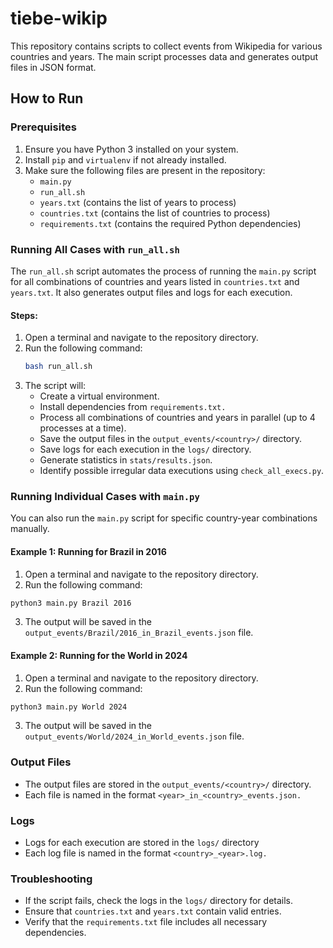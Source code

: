 # tiebe-wikip

This repository contains scripts to collect events from Wikipedia for various countries and years. The main script processes data and generates output files in JSON format.

## How to Run

### Prerequisites
1. Ensure you have Python 3 installed on your system.
2. Install `pip` and `virtualenv` if not already installed.
3. Make sure the following files are present in the repository:
   - `main.py`
   - `run_all.sh`
   - `years.txt` (contains the list of years to process)
   - `countries.txt` (contains the list of countries to process)
   - `requirements.txt` (contains the required Python dependencies)

### Running All Cases with `run_all.sh`

The `run_all.sh` script automates the process of running the `main.py` script for all combinations of countries and years listed in `countries.txt` and `years.txt`. It also generates output files and logs for each execution.

#### Steps:
1. Open a terminal and navigate to the repository directory.
2. Run the following command:
   ```bash
   bash run_all.sh
3. The script will:
    - Create a virtual environment.
    - Install dependencies from `requirements.txt.`
    - Process all combinations of countries and years in parallel (up to 4 processes at a time).
    - Save the output files in the `output_events/<country>/` directory.
    - Save logs for each execution in the `logs/` directory.
    - Generate statistics in `stats/results.json`.
    - Identify possible irregular data executions using `check_all_execs.py`.



### Running Individual Cases with `main.py`
You can also run the `main.py` script for specific country-year combinations manually.

#### Example 1: Running for Brazil in 2016
1. Open a terminal and navigate to the repository directory.
2. Run the following command:
```bash
python3 main.py Brazil 2016
```
3. The output will be saved in the `output_events/Brazil/2016_in_Brazil_events.json` file.
 

#### Example 2: Running for the World in 2024
1. Open a terminal and navigate to the repository directory.
2. Run the following command:
```bash
python3 main.py World 2024
```
3. The output will be saved in the `output_events/World/2024_in_World_events.json` file.


### Output Files
- The output files are stored in the `output_events/<country>/` directory.
- Each file is named in the format `<year>_in_<country>_events.json.`

### Logs
- Logs for each execution are stored in the `logs/` directory
- Each log file is named in the format `<country>_<year>.log.`

### Troubleshooting
- If the script fails, check the logs in the `logs/` directory for details.
- Ensure that `countries.txt` and `years.txt` contain valid entries.
- Verify that the `requirements.txt` file includes all necessary dependencies.